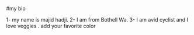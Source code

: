 #my bio

1- my name is majid hadji.
2- I am from Bothell Wa.
3- I am avid cyclist and I love veggies .
add your favorite color
